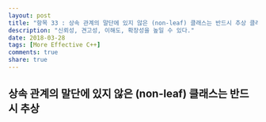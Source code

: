 ```yaml
---
layout: post
title: "항목 33 : 상속 관계의 말단에 있지 않은 (non-leaf) 클래스는 반드시 추상 클래스로 만들자"
description: "신뢰성, 견고성, 이해도, 확장성을 높일 수 있다."
date: 2018-03-28
tags: [More Effective C++]
comments: true
share: true
---
```


## 상속 관계의 말단에 있지 않은 (non-leaf) 클래스는 반드시 추상